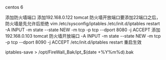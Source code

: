 centos 6

添加防火墙端口
添加192.168.0.122 tomcat 防火墙开放端口要添加22端口之后，防火墙是先允许后拒绝
vim /etc/sysconfig/iptables
/etc/init.d/iptables restart
-A INPUT -m state --state NEW -m tcp -p tcp --dport 8080 -j ACCEPT
添加192.168.0.103 tomcat 防火墙开放端口
-A INPUT -m state --state NEW -m tcp -p tcp --dport 8090 -j ACCEPT
/etc/init.d/iptables restart
重启生效

iptables-save > /opt/FireWall_Bak/ipt_$(date +%Y%m%d).bak